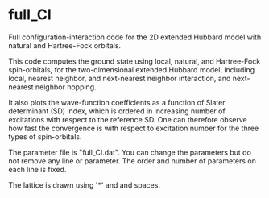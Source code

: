 # full_CI
Full configuration-interaction code for the 2D extended Hubbard model with natural and Hartree-Fock orbitals.

This code computes the ground state using local, natural, and Hartree-Fock spin-orbitals, for the two-dimensional extended Hubbard model, including local, nearest neighbor, and next-nearest neighbor interaction, and next-nearest neighbor hopping.

It also plots the wave-function coefficients as a function of Slater determinant (SD) index, which is ordered in increasing number of excitations with respect to the reference SD. One can therefore observe how fast the convergence is with respect to excitation number for the three types of spin-orbitals.

The parameter file is "full_CI.dat". You can change the parameters but do not remove any line or parameter. The order and number of parameters on each line is fixed. 

The lattice is drawn using '*' and and spaces. 

